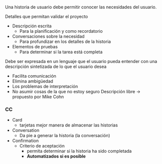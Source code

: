 Una historia de usuario debe permitir conocer las necesidades del usuario.

Detalles que permitan validar el proyecto

- Descripción escrita
	- Para la planificación y como recordatorio
- Conversaciones sobre la necesidad
	- Para profundizar en los detalles de la historia
- Elementos de pruebas
	- Para determinar si la tarea está completa

Debe ser expresada en un lenguaje que el usuario pueda entender 
con una descripción sintetizada de lo que el usuario desea
- Facilita comunicación
- Elimina ambigüedad 
- Los problemas de interpretación
- No asumir cosas de la que no estoy seguro
Descripción libre -> propuesto por Mike Cohn
### CC

- Card
	- tarjetas mejor manera de almacenar las historias
- Conversation
	- Da pie a generar la historia (la conversación)
- Confirmation
	- Criterio de aceptación
		- permita determinar si la historia ha sido completada
		- **Automatizados si es posible**

